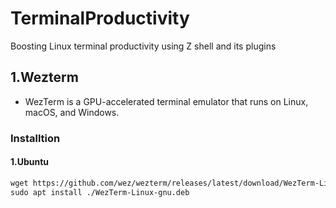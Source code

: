 # TerminalProductivity
Boosting Linux terminal productivity using Z shell and its plugins

## 1.Wezterm

- WezTerm is a GPU-accelerated terminal emulator that runs on Linux, macOS, and Windows.

### Installtion

#### 1.Ubuntu

```txt
wget https://github.com/wez/wezterm/releases/latest/download/WezTerm-Linux-gnu.deb
sudo apt install ./WezTerm-Linux-gnu.deb
```








